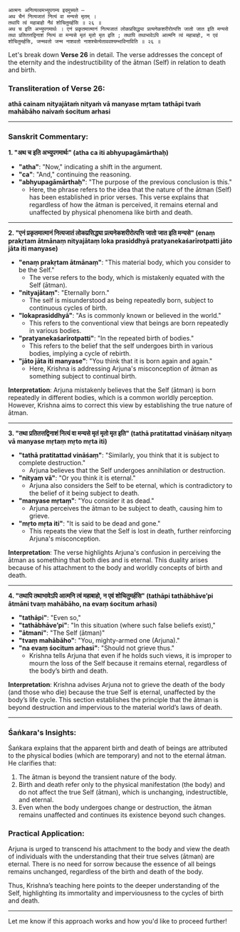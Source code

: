 ```
आत्मनः अनित्यत्वमभ्युपगम्य इदमुच्यते —
अथ चैनं नित्यजातं नित्यं वा मन्यसे मृतम् ।
तथापि त्वं महाबाहो नैवं शोचितुमर्हसि ॥ २६ ॥
अथ च इति अभ्युपगमार्थः । एनं प्रकृतमात्मानं नित्यजातं लोकप्रसिद्ध्या प्रत्यनेकशरीरोत्पत्ति जातो जात इति मन्यसे तथा प्रतितत्तद्विनाशं नित्यं वा मन्यसे मृतं मृतो मृत इति ; तथापि तथाभावेऽपि आत्मनि त्वं महाबाहो, न एवं शोचितुमर्हसि, जन्मवतो जन्म नाशवतो नाशश्चेत्येताववश्यम्भाविनाविति ॥ २६ ॥
```

Let's break down **Verse 26** in detail. The verse addresses the concept of the eternity and the indestructibility of the ātman (Self) in relation to death and birth.

### **Transliteration of Verse 26:**

   **athā cainam nityajātaṁ nityaṁ vā manyase mṛtam**
   **tathāpi tvaṁ mahābāho naivaṁ śocitum arhasi**

---

### **Sanskrit Commentary:**

**1. "अथ च इति अभ्युपगमार्थः" (atha ca iti abhyupagāmārthaḥ)**

- **"atha"**: "Now," indicating a shift in the argument.
- **"ca"**: "And," continuing the reasoning.
- **"abhyupagāmārthaḥ"**: "The purpose of the previous conclusion is this."
  - Here, the phrase refers to the idea that the nature of the ātman (Self) has been established in prior verses. This verse explains that regardless of how the ātman is perceived, it remains eternal and unaffected by physical phenomena like birth and death.

---

**2. "एनं प्रकृतमात्मानं नित्यजातं लोकप्रसिद्ध्या प्रत्यनेकशरीरोत्पत्ति जातो जात इति मन्यसे" (enaṃ prakṛtam ātmānaṃ nityajātaṃ loka prasiddhyā pratyanekaśarīrotpatti jāto jāta iti manyase)**

- **"enaṃ prakṛtam ātmānaṃ"**: "This material body, which you consider to be the Self."
  - The verse refers to the body, which is mistakenly equated with the Self (ātman).
- **"nityajātaṃ"**: "Eternally born."
  - The self is misunderstood as being repeatedly born, subject to continuous cycles of birth.
- **"lokaprasiddhyā"**: "As is commonly known or believed in the world."
  - This refers to the conventional view that beings are born repeatedly in various bodies.
- **"pratyanekaśarīrotpatti"**: "In the repeated birth of bodies."
  - This refers to the belief that the self undergoes birth in various bodies, implying a cycle of rebirth.
- **"jāto jāta iti manyase"**: "You think that it is born again and again."
  - Here, Krishna is addressing Arjuna's misconception of ātman as something subject to continual birth.

**Interpretation**: Arjuna mistakenly believes that the Self (ātman) is born repeatedly in different bodies, which is a common worldly perception. However, Krishna aims to correct this view by establishing the true nature of ātman.

---

**3. "तथा प्रतितत्तद्विनाशं नित्यं वा मन्यसे मृतं मृतो मृत इति" (tathā pratitattad vināśaṃ nityaṃ vā manyase mṛtaṃ mṛto mṛta iti)**

- **"tathā pratitattad vināśaṃ"**: "Similarly, you think that it is subject to complete destruction."
  - Arjuna believes that the Self undergoes annihilation or destruction.
- **"nityaṃ vā"**: "Or you think it is eternal."
  - Arjuna also considers the Self to be eternal, which is contradictory to the belief of it being subject to death.
- **"manyase mṛtaṃ"**: "You consider it as dead."
  - Arjuna perceives the ātman to be subject to death, causing him to grieve.
- **"mṛto mṛta iti"**: "It is said to be dead and gone."
  - This repeats the view that the Self is lost in death, further reinforcing Arjuna's misconception.

**Interpretation**: The verse highlights Arjuna's confusion in perceiving the ātman as something that both dies and is eternal. This duality arises because of his attachment to the body and worldly concepts of birth and death.

---

**4. "तथापि तथाभावेऽपि आत्मनि त्वं महाबाहो, न एवं शोचितुमर्हसि" (tathāpi tathābhāve’pi ātmāni tvaṃ mahābāho, na evaṃ śocitum arhasi)**

- **"tathāpi"**: "Even so,"
- **"tathābhāve’pi"**: "In this situation (where such false beliefs exist),"
- **"ātmani"**: "The Self (ātman)"
- **"tvaṃ mahābāho"**: "You, mighty-armed one (Arjuna)."
- **"na evaṃ śocitum arhasi"**: "Should not grieve thus."
  - Krishna tells Arjuna that even if he holds such views, it is improper to mourn the loss of the Self because it remains eternal, regardless of the body’s birth and death.

**Interpretation**: Krishna advises Arjuna not to grieve the death of the body (and those who die) because the true Self is eternal, unaffected by the body’s life cycle. This section establishes the principle that the ātman is beyond destruction and impervious to the material world’s laws of death.

---

### **Śaṅkara's Insights:**

Śaṅkara explains that the apparent birth and death of beings are attributed to the physical bodies (which are temporary) and not to the eternal ātman. He clarifies that:
1. The ātman is beyond the transient nature of the body.
2. Birth and death refer only to the physical manifestation (the body) and do not affect the true Self (ātman), which is unchanging, indestructible, and eternal.
3. Even when the body undergoes change or destruction, the ātman remains unaffected and continues its existence beyond such changes.

### **Practical Application:**

Arjuna is urged to transcend his attachment to the body and view the death of individuals with the understanding that their true selves (ātman) are eternal. There is no need for sorrow because the essence of all beings remains unchanged, regardless of the birth and death of the body.

Thus, Krishna’s teaching here points to the deeper understanding of the Self, highlighting its immortality and imperviousness to the cycles of birth and death.

---

Let me know if this approach works and how you'd like to proceed further!
